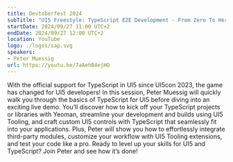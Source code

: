 ```yaml
---
title: Devtoberfest 2024
subTitle: "UI5 Freestyle: TypeScript E2E Development - From Zero To Hero in 1hr!"
startDate: 2024/09/27 11:00 UTC+2
endDate: 2024/09/27 12:00 UTC+2
location: YouTube
logo: ./logos/sap.svg
speakers:
- Peter Muessig
url: https://youtu.be/7aAehB4ejHQ
---
```

With the official support for TypeScript in UI5 since UI5con 2023, the game has changed for UI5 developers! 
In this session, Peter Muessig will quickly walk you through the basics of TypeScript for UI5 before diving into an exciting live demo. 
You’ll discover how to kick off your TypeScript projects or libraries with Yeoman, streamline your development and builds using UI5 Tooling, 
and craft custom UI5 controls with TypeScript that seamlessly fit into your applications. Plus, Peter will show you how to effortlessly integrate third-party modules, 
customize your workflow with UI5 Tooling extensions, and test your code like a pro. Ready to level up your skills for UI5 and TypeScript? Join Peter and see how it’s done!
